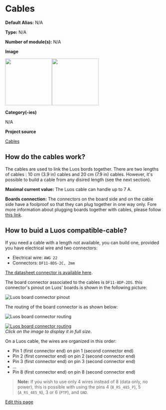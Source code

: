 # Cables
<div class="cust_sheet" markdown="1">
<p class="cust_sheet-title" markdown="1"><strong>Default Alias:</strong> N/A</p>
<p class="cust_sheet-title" markdown="1"><strong>Type:</strong> N/A</p>
<p class="cust_sheet-title" markdown="1"><strong>Number of module(s):</strong> N/A</p>
<p class="cust_sheet-title" markdown="1"><strong>Image</strong></p>
<p class="cust_indent" markdown="1"><img height="150" src="{{img_path}}/cable-10cm.png"><img height="150" src="{{img_path}}/cable-20cm.png"></p>
<p class="cust_sheet-title" markdown="1"><strong>Category(-ies)</strong></p>
<p class="cust_indent" markdown="1">N/A
</p>
<p class="cust_sheet-title" markdown="1"><strong>Project source </strong></p>
<a class="github-button" data-size="large" aria-label="Star Luos-io/Luos on GitHub" href="https://github.com/Luos-io/Examples/tree/master/Projects/0_electronics_basis/" target="_blank">Cables</a>
</div>

## How do the cables work?

The cables are used to link the Luos bords together. There are two lengths of cables : 10 cm (3.9 in) cables and 20 cm (7.9 in) cables.
However, it's possible to build a cable from any disired length (see the next section).

**Maximal current value:** The Luos cable can handle up to 7 A.

**Boards connection:** The connectors on the board side and on the cable side have a foolproof so that they can plug together in one way only. Fore more information about plugging boards together with cables, please follow [this link](/pages/prototyping_boards/electronic-use.md#plug).

## How to buid a Luos compatible-cable?

If you need a cable with a length not available, you can build one, provided you have electrical wire and two connectors:

- Electrical wire: `AWG 22`
- Connectors: `DF11-8DS-2C, 2mm`

<a href="https://datasheet.octopart.com/DF11-8DS-2C-Hirose-datasheet-15540170.pdf" target="_blank">The datasheet connector is available here</a>.

The board connector associated to the cables is `DF11-8DP-2DS`. this connector's pinout on Luos' boards is shown in the following picture:

![Luos board connector pinout]({{img_path}}/pinout-board-connector.png)

The routing of the board connector is as shown below:

![Luos board connector routing]({{img_path}}/board-large-view.png)

[![Luos board connector routing]({{img_path}}/routing-board-connector-small.png)]({{img_path}}/routing-board-connector.png)
<br />*Click on the image to display it in full size.*

On a Luos cable, the wires are organized in this order:

- Pin 1 (first connector end) on pin 1 (second connector end)
- Pin 2 (first connector end) on pin 2 (second connector end)
- Pin 3 (first connector end) on pin 3 (second connector end)
- ...
- Pin 8 (first connector end) on pin 8 (second connector end)

> **Note:** If you wish to use only 4 wires instead of 8 (data only, no power), this is possible with using the pins 4 (`B_RS_485_P`), 5 (`A_RS_485_N`), 3 or 6 (`PTP`), and `GND`. 

<div class="cust_edit_page"><a href="https://{{gh_path}}{{boards_path}}/cables.md">Edit this page</a></div>
